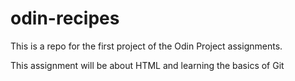 # odin-recipes

This is a repo for the first project of the Odin Project assignments. 

This assignment will be about HTML and learning the basics of Git

